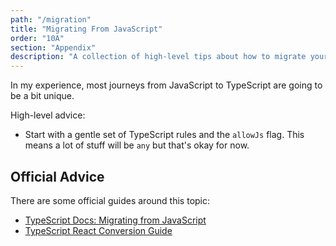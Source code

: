 ```yaml
---
path: "/migration"
title: "Migrating From JavaScript"
order: "10A"
section: "Appendix"
description: "A collection of high-level tips about how to migrate your application from JavaScript to TypeScript."
---
```


In my experience, most journeys from JavaScript to TypeScript are going to be a bit unique.

High-level advice:

- Start with a gentle set of TypeScript rules and the `allowJs` flag. This means a lot of stuff will be `any` but that's okay for now.

## Official Advice

There are some official guides around this topic:

- [TypeScript Docs: Migrating from JavaScript](https://www.typescriptlang.org/docs/handbook/migrating-from-javascript.html)
- [TypeScript React Conversion Guide](https://github.com/Microsoft/TypeScript-React-Conversion-Guide#typescript-react-conversion-guide)
